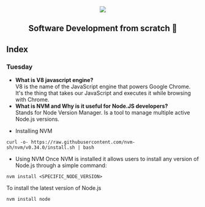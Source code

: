 <div align="center">
  <img src="https://uploads-ssl.webflow.com/5eb2f56932c3562feab232e3/5f73550d00249e7e96c9f3de_Logo.png">
</div>
<h2 align="center">Software Development from scratch 🤖</h2>

## Index
### Tuesday

* <b>What is V8 javascript engine?</b> <br> V8 is the name of the JavaScript engine that powers Google Chrome. It's the thing that takes our JavaScript and executes it while browsing with Chrome.
* <b>What is NVM and Why is it useful for Node.JS developers?</b> <br> Stands for Node Version Manager. Is a tool to manage multiple active Node.js versions. <br>
 -  Installing NVM
```
curl -o- https://raw.githubusercontent.com/nvm-sh/nvm/v0.34.0/install.sh | bash
```
 - Using NVM
 Once NVM is installed it allows users to install any version of Node.js through a simple command:
 ```
 nvm install <SPECIFIC_NODE_VERSION>
 ```
 To install the latest version of Node.js
 ```
 nvm install node
 ```
<!-- 
- [Week 7️⃣ - Challenges](challenges/week7) -->
